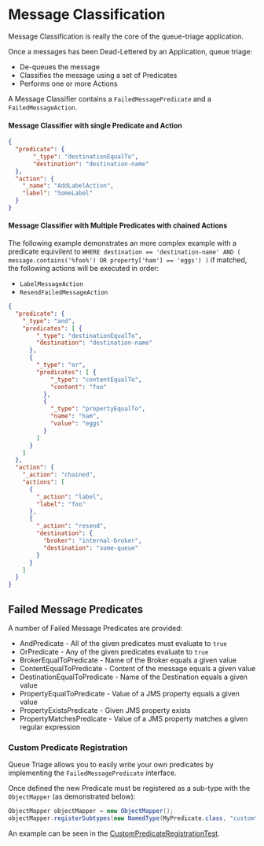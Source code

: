 # Message Classification

Message Classification is really the core of the queue-triage application.

Once a messages has been Dead-Lettered by an Application, queue triage:
* De-queues the message
* Classifies the message using a set of Predicates
* Performs one or more Actions

A Message Classifier contains a `FailedMessagePredicate` and a `FailedMessageAction`.

#### Message Classifier with single Predicate and Action

```json
{
  "predicate": {
       "_type": "destinationEqualTo",
       "destination": "destination-name"
  },
  "action": {
    "_name": "AddLabelAction",
    "label": "SomeLabel"
  }
}
```

#### Message Classifier with Multiple Predicates with chained Actions

The following example demonstrates an more complex example with a predicate equivilent to
`WHERE destination == 'destination-name' AND ( message.contains('%foo%') OR property['ham'] == 'eggs') )` if matched, the following actions will be executed in order:
* `LabelMessageAction`
* `ResendFailedMessageAction`
```json
{
  "predicate": {
    "_type": "and",
    "predicates": [ {
        "_type": "destinationEqualTo",
        "destination": "destination-name"
      },
      {
        "_type": "or",
        "predicates": [ {
            "_type": "contentEqualTo",
            "content": "foo"
          },
          {
            "_type": "propertyEqualTo",
            "name": "ham",
            "value": "eggs"
          }
        ]  
      }
    ]
  },
  "action": {
    "_action": "chained",
    "actions": [
      {
        "_action": "label",
        "label": "foo"
      },
      {
        "_action": "resend",
        "destination": {
          "broker": "internal-broker",
          "destination": "some-queue"
        }
      }
    ]
  }
}
```

## Failed Message Predicates
A number of Failed Message Predicates are provided:
* AndPredicate - All of the given predicates must evaluate to `true`
* OrPredicate - Any of the given predicates evaluate to `true`
* BrokerEqualToPredicate - Name of the Broker equals a given value
* ContentEqualToPredicate - Content of the message equals a given value
* DestinationEqualToPredicate - Name of the Destination equals a given value
* PropertyEqualToPredicate - Value of a JMS property equals a given value
* PropertyExistsPredicate - Given JMS property exists
* PropertyMatchesPredicate - Value of a JMS property matches a given regular expression

### Custom Predicate Registration
Queue Triage allows you to easily write your own predicates by implementing the `FailedMessagePredicate` interface.

Once defined the new Predicate must be registered as a sub-type with the `ObjectMapper` (as demonstrated below):

```java
ObjectMapper objectMapper = new ObjectMapper();
objectMapper.registerSubtypes(new NamedType(MyPredicate.class, "custom"));
```

An example can be seen in the [CustomPredicateRegistrationTest](src/test/java/uk/gov/dwp/queue/triage/core/classification/predicate/CustomPredicateRegistrationTest.java). 

